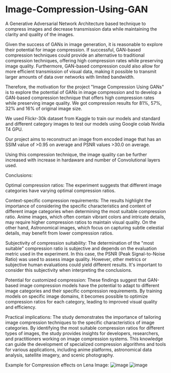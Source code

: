 # Image-Compression-Using-GAN
A Generative Adversarial Network Architecture based technique to compress images and decrease transmission data while maintaining the clarity and quality of the images.

Given the success of GANs in image generation, it is reasonable to explore their potential for image compression. If successful, GAN-based compression techniques could provide an alternative to traditional compression techniques, offering high compression rates while preserving image quality. Furthermore, GAN-based compression could also allow for more efficient transmission of visual data, making it possible to transmit larger amounts of data over networks with limited bandwidth.

Therefore, the motivation for the project "Image Compression Using GANs" is to explore the potential of GANs in image compression and to develop a GAN-based compression technique that offers high compression rates while preserving image quality. We got compression results for 81%, 57%, 32% and 16% of original image size.

We used Flickr-30k dataset from Kaggle to train our models and standard and different category images to test our models using Google colab Nvidia T4 GPU.

Our project aims to reconstruct an image from encoded image that has an SSIM value of >0.95 on average and PSNR values >30.0 on average.

Using this compression technique, the image quality can be further increased with increase in hardaware and number of Convolutional layers used.

Conclusions:

Optimal compression ratios: The experiment suggests that different image categories have varying optimal compression ratios.

Context-specific compression requirements: The results highlight the importance of considering the specific characteristics and content of different image categories when determining the most suitable compression ratio. Anime images, which often contain vibrant colors and intricate details, may require higher compression ratios to maintain visual quality. On the other hand, Astronomical images, which focus on capturing subtle celestial details, may benefit from lower compression ratios.

Subjectivity of compression suitability: The determination of the "most suitable" compression ratio is subjective and depends on the evaluation metric used in the experiment. In this case, the PSNR (Peak Signal-to-Noise Ratio) was used to assess image quality. However, other metrics or subjective human evaluations could yield different results. It's important to consider this subjectivity when interpreting the conclusions.

Potential for customized compression: These findings suggest that GAN-based image compression models have the potential to adapt to different image categories and their specific compression requirements. By training models on specific image domains, it becomes possible to optimize compression ratios for each category, leading to improved visual quality and efficiency.

Practical implications: The study demonstrates the importance of tailoring image compression techniques to the specific characteristics of image categories. By identifying the most suitable compression ratios for different types of images, the study provides insights for developers, researchers, and practitioners working on image compression systems. This knowledge can guide the development of specialized compression algorithms and tools for various applications, including anime platforms, astronomical data analysis, satellite imagery, and scenic photography.

Example for Compression effects on Lena Image:
![image](https://github.com/Yashwanth-Karumanchi/Image-Compression-Using-GAN/assets/75605054/67b77ade-8a27-4526-aac9-3097efc3b073)
![image](https://github.com/Yashwanth-Karumanchi/Image-Compression-Using-GAN/assets/75605054/aeca0c8e-45bb-439f-a8fe-2ca0c6aa98a9)
